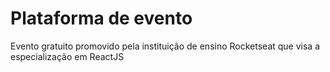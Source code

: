 # Plataforma de evento
Evento gratuito promovido pela instituição de ensino Rocketseat que visa a especialização em ReactJS
